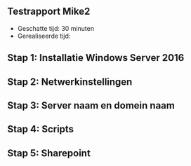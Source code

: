 ## Testrapport Mike2

- Geschatte tijd: 30 minuten
- Gerealiseerde tijd:

## Stap 1: Installatie Windows Server 2016

## Stap 2: Netwerkinstellingen

## Stap 3: Server naam en domein naam

## Stap 4: Scripts

## Stap 5: Sharepoint
